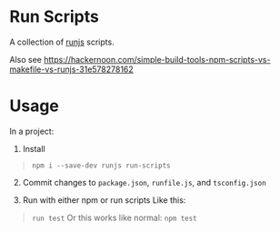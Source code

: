 Run Scripts
===========

A collection of [runjs](https://github.com/pawelgalazka/runjs) scripts.


Also see
https://hackernoon.com/simple-build-tools-npm-scripts-vs-makefile-vs-runjs-31e578278162

# Usage

In a project:

1. Install
> `npm i --save-dev runjs run-scripts`

2. Commit changes to `package.json`, `runfile.js`, and `tsconfig.json`

3. Run with either npm or run scripts
Like this:
> `run test`
Or this works like normal:
> `npm test`

